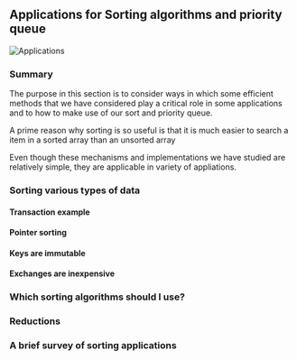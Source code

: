 <h2> Applications for Sorting algorithms and priority queue </h2>

![Applications](https://user-images.githubusercontent.com/7615303/54907631-f507fd00-4f20-11e9-8550-14eae409e9ed.png)
<h3>Summary</h3>
<p>The purpose in this section is to consider ways in which some efficient methods that we have considered play a critical role in some applications and to how to make use of our sort and priority queue.</p>
<p>A prime reason why sorting is so useful is that it is much easier to search a item in a sorted array than an unsorted array</p>
<p>Even though these mechanisms and implementations we have studied are relatively simple, they are applicable in variety of appliations.</p>
<h3>Sorting various types of data</h3>
<h4>Transaction example</h4>
<h4>Pointer sorting</h4>
<h4>Keys are immutable</h4>
<h4>Exchanges are inexpensive</h4>
<h3>Which sorting algorithms should I use?</h3>
<h3>Reductions</h3>
<h3>A brief survey of sorting applications</h3>

